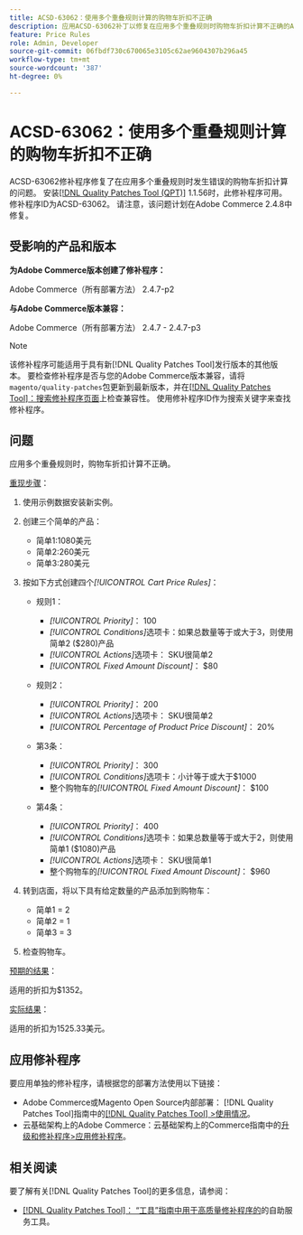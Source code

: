 ```yaml
---
title: ACSD-63062：使用多个重叠规则计算的购物车折扣不正确
description: 应用ACSD-63062补丁以修复在应用多个重叠规则时购物车折扣计算不正确的Adobe Commerce问题。
feature: Price Rules
role: Admin, Developer
source-git-commit: 06fbdf730c670065e3105c62ae9604307b296a45
workflow-type: tm+mt
source-wordcount: '387'
ht-degree: 0%

---
```


# ACSD-63062：使用多个重叠规则计算的购物车折扣不正确

ACSD-63062修补程序修复了在应用多个重叠规则时发生错误的购物车折扣计算的问题。 安装[[!DNL Quality Patches Tool (QPT)]](/help/tools/quality-patches-tool/quality-patches-tool-to-self-serve-quality-patches.md) 1.1.56时，此修补程序可用。 修补程序ID为ACSD-63062。 请注意，该问题计划在Adobe Commerce 2.4.8中修复。

## 受影响的产品和版本

**为Adobe Commerce版本创建了修补程序：**

Adobe Commerce（所有部署方法） 2.4.7-p2

**与Adobe Commerce版本兼容：**

Adobe Commerce（所有部署方法） 2.4.7 - 2.4.7-p3

>[!NOTE]
>
>该修补程序可能适用于具有新[!DNL Quality Patches Tool]发行版本的其他版本。 要检查修补程序是否与您的Adobe Commerce版本兼容，请将`magento/quality-patches`包更新到最新版本，并在[[!DNL Quality Patches Tool]：搜索修补程序页面](https://experienceleague.adobe.com/tools/commerce-quality-patches/index.html)上检查兼容性。 使用修补程序ID作为搜索关键字来查找修补程序。

## 问题

应用多个重叠规则时，购物车折扣计算不正确。

<u>重现步骤</u>：

1. 使用示例数据安装新实例。
1. 创建三个简单的产品：

   * 简单1:1080美元
   * 简单2:260美元
   * 简单3:280美元

1. 按如下方式创建四个&#x200B;*[!UICONTROL Cart Price Rules]*：

   * 规则1：

      * *[!UICONTROL Priority]*： 100
      * *[!UICONTROL Conditions]*&#x200B;选项卡：如果总数量等于或大于3，则使用简单2 ($280)产品
      * *[!UICONTROL Actions]*&#x200B;选项卡： SKU很简单2
      * *[!UICONTROL Fixed Amount Discount]*： $80

   * 规则2：

      * *[!UICONTROL Priority]*： 200
      * *[!UICONTROL Actions]*&#x200B;选项卡： SKU很简单2
      * *[!UICONTROL Percentage of Product Price Discount]*： 20%

   * 第3条：

      * *[!UICONTROL Priority]*： 300
      * *[!UICONTROL Conditions]*&#x200B;选项卡：小计等于或大于$1000
      * 整个购物车的&#x200B;*[!UICONTROL Fixed Amount Discount]*： $100

   * 第4条：

      * *[!UICONTROL Priority]*： 400
      * *[!UICONTROL Conditions]*&#x200B;选项卡：如果总数量等于或大于2，则使用简单1 ($1080)产品
      * *[!UICONTROL Actions]*&#x200B;选项卡： SKU很简单1
      * 整个购物车的&#x200B;*[!UICONTROL Fixed Amount Discount]*： $960

1. 转到店面，将以下具有给定数量的产品添加到购物车：

   * 简单1 = 2
   * 简单2 = 1
   * 简单3 = 3

1. 检查购物车。

<u>预期的结果</u>：

适用的折扣为$1352。

<u>实际结果</u>：

适用的折扣为1525.33美元。

## 应用修补程序

要应用单独的修补程序，请根据您的部署方法使用以下链接：

* Adobe Commerce或Magento Open Source内部部署： [!DNL Quality Patches Tool]指南中的[[!DNL Quality Patches Tool] >使用情况](/help/tools/quality-patches-tool/usage.md)。
* 云基础架构上的Adobe Commerce：云基础架构上的Commerce指南中的[升级和修补程序>应用修补程序](https://experienceleague.adobe.com/docs/commerce-cloud-service/user-guide/develop/upgrade/apply-patches.html)。


## 相关阅读

要了解有关[!DNL Quality Patches Tool]的更多信息，请参阅：

* [[!DNL Quality Patches Tool]： “工具”指南中用于高质量修补程序的](/help/tools/quality-patches-tool/quality-patches-tool-to-self-serve-quality-patches.md)的自助服务工具。
